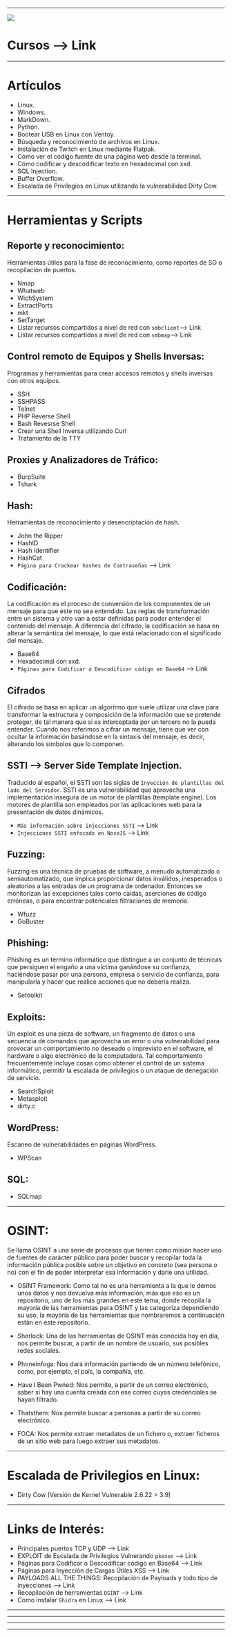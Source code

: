 
---

<a href="./Web/HTB.html" style="text-decoration:none"><img src="https://user-images.githubusercontent.com/103068924/186534363-a36084e5-2626-4b25-976c-ab2d232462f5.gif" align="middle"></a>

  
# Cursos --> <a href="./Web/Cursos.html" style="text-decoration:none">Link</a> 

---

# Artículos  

* <a href="./Web/Linux/Linux.html" style="text-decoration:none">Linux.</a>  
* <a href="./Web/Windows/Windows.html" style="text-decoration:none">Windows.</a>
* <a href="./Web/Cursos/MarkDown/MarkDown.html" style="text-decoration:none">MarkDown.</a>
* <a href="./Web/Cursos/python.html" style="text-decoration:none">Python.</a> 
* <a href="./Web/Linux/Programas_para_Linux/Ventoy.html" style="text-decoration:none">Bootear USB en Linux con Ventoy.</a>
* <a href="./Web/Articulos/BusquedaReporteArchivosLinux.html" style="text-decoration:none">Búsqueda y reconocimiento de archivos en Linux.</a>
* <a href="./Web/Linux/GnomeTwitch.html" style="text-decoration:none">Instalación de Twitch en Linux mediante Flatpak.</a>
* <a href="./Web/Articulos/codigoFuenteTerminal.html" style="text-decoration:none">Cómo ver el código fuente de una página web desde la terminal.</a>
* <a href="./Web/Herramientas_y_Scripts/xxd.html" style="text-decoration:none">Cómo codificar y descodificar texto en hexadecimal con xxd.</a>
* <a href="./Web/Articulos/SQLinjection.html" style="text-decoration:none">SQL Injection.</a> 
* <a href="./Web/Articulos/BufferOverflow.html" style="text-decoration:none">Buffer Overflow.</a>
* <a href="./Exploit/DirtyCow/DirtyCow.html" style="text-decoration:none">Escalada de Privilegios en Linux utilizando la vulnerabilidad Dirty Cow.</a>  
  
---    

# Herramientas y Scripts 

## Reporte y reconocimiento:
Herramientas útiles para la fase de reconocimiento, como reportes de SO o recopilación de puertos.

* <a href="../Web/Herramientas_y_Scripts/Nmap.html" style="text-decoration:none">Nmap</a>
* <a href="../Web/Herramientas_y_Scripts/whatweb.html" style="text-decoration:none">Whatweb</a> 
* <a href="./Web/Herramientas_y_Scripts/WichSystem.html" style="text-decoration:none">WichSystem</a>     
* <a href="./Web/Herramientas_y_Scripts/ExtractPorts.html" style="text-decoration:none">ExtractPorts</a>    
* <a href="./Web/Herramientas_y_Scripts/mkt.html" style="text-decoration:none">mkt</a>
* <a href="./Web/Linux/ZSH/Settarget.html" style="text-decoration:none">SetTarget</a>
* Listar recursos compartidos a nivel de red con `smbclient`-->  <a href="./Web/Articulos/smbClient.html" style="text-decoration:none">Link</a>
* Listar recursos compartidos a nivel de red con `smbmap`-->  <a href="./Web/Articulos/smbMap.html" style="text-decoration:none">Link</a>   

## Control remoto de Equipos y Shells Inversas:
Programas y herramientas para crear accesos remotos y shells inversas con otros equipos.

* <a href="./Web/Articulos/SSH.html" style="text-decoration:none">SSH</a>
* <a href="./Web/Herramientas_y_Scripts/sshpass.html" style="text-decoration:none">SSHPASS</a> 
* <a href="./Web/Articulos/Telnet.html" style="text-decoration:none">Telnet</a>  
* <a href="./Web/Herramientas_y_Scripts/php-reverse-shell.html" style="text-decoration:none">PHP Reverse Shell</a>
* <a href="./Web/Herramientas_y_Scripts/bash-reverse-shell.html" style="text-decoration:none">Bash Revesrse Shell</a>
* <a href="./Web/Articulos/reverseShellCurl.html" style="text-decoration:none">Crear una Shell Inversa utilizando Curl</a>
* <a href="./Web/Articulos/tratamientoTTY.html" style="text-decoration:none">Tratamiento de la TTY</a>

## Proxies y Analizadores de Tráfico:

* <a href="./Web/Herramientas_y_Scripts/burpsuite.html" style="text-decoration:none">BurpSuite</a>
* <a href="./Web/Herramientas_y_Scripts/tshark.html" style="text-decoration:none">Tshark</a> 
 

## Hash:
Herramientas de reconocimiento y desencriptación de hash.

* <a href="./Web/Herramientas_y_Scripts/john_the_ripper.html" style="text-decoration:none">John the Ripper</a>
* <a href="./Web/Herramientas_y_Scripts/HashId.html" style="text-decoration:none">HashID</a>  
* <a href="./Web/Herramientas_y_Scripts/Hash-Identifier.html" style="text-decoration:none">Hash Identifier</a>
* <a href="./Web/Herramientas_y_Scripts/HashCat.html" style="text-decoration:none">HashCat</a>
* `Página para Crackear hashes de Contraseñas` -->  <a href="https://crackstation.net/" style="text-decoration:none">Link</a>

## Codificación:
La codificación es el proceso de conversión de los componentes de un mensaje para que este no sea entendido. Las reglas de transformación entre un sistema y otro
van a estar definidas para poder entender el contenido del mensaje. A diferencia del cifrado, la codificación se basa en alterar la semántica del mensaje, lo
que está relacionado con el significado del mensaje.

* <a href="./Web/Articulos/base64.html" style="text-decoration:none">Base64</a>
* <a href="./Web/Herramientas_y_Scripts/xxd.html" style="text-decoration:none">Hexadecimal con xxd.</a>
* `Páginas para Codificar o Descodificar código en Base64` --> <a href="https://www.base64decode.org/" style="text-decoration:none"> Link </a>

## Cifrados
El cifrado se basa en aplicar un algoritmo que suele utilizar una clave para transformar la estructura y composición de la información que se pretende proteger, de tal 
manera que si es interceptada por un tercero no la pueda entender. Cuando nos referimos a cifrar un mensaje, tiene que ver con ocultar la información basándose en la
sintaxis del mensaje, es decir, alterando los símbolos que lo componen.

## SSTI --> Server Side Template Injection.
Traducido al español, el SSTI son las siglas de `Inyección de plantillas del lado del Servidor`. SSTI es una vulnerabilidad que aprovecha una implementación 
insegura de un motor de plantillas (template engine). Los motores de plantilla son empleados por las aplicaciones web para la presentación de datos dinámicos.

* `Más información sobre injecciones SSTI` --> <a href="https://book.hacktricks.xyz/pentesting-web/ssti-server-side-template-injection" style="text-decoration:none">Link</a>
* `Injecciones SSTI enfocado en NoseJS` -->  <a href="http://disse.cting.org/2016/08/02/2016-08-02-sandbox-break-out-nunjucks-template-engine" style="text-decoration:none">Link</a>

## Fuzzing:
Fuzzing es una técnica de pruebas de software, a menudo automatizado o semiautomatizado, que implica proporcionar datos inválidos, inesperados o
aleatorios a las entradas de un programa de ordenador. Entonces se monitorizan las excepciones tales como caídas, aserciones de código erróneas, o
para encontrar potenciales filtraciones de memoria.

* <a href="./Web/Herramientas_y_Scripts/Wfuzz.html" style="text-decoration:none">Wfuzz</a>
* <a href="./Web/Herramientas_y_Scripts/goBuster.html" style="text-decoration:none">GoBuster</a>

## Phishing:
Phishing es un término informático que distingue a un conjunto de técnicas que persiguen el engaño a una víctima ganándose su confianza, haciéndose
pasar por una persona, empresa o servicio de confianza, para manipularla y hacer que realice acciones que no debería realiza.

* <a href="./Web/Herramientas_y_Scripts/Setoolkit.html" style="text-decoration:none">Setoolkit</a> 
 
## Exploits:

Un exploit es una pieza de software, un fragmento de datos o una secuencia de comandos que aprovecha un error o una vulnerabilidad para provocar
un comportamiento no deseado o imprevisto en el software, el hardware o algo electrónico de la computadora. Tal comportamiento frecuentemente
incluye cosas como obtener el control de un sistema informático, permitir la escalada de privilegios o un ataque de denegación de servicio.

* <a href="./Web/Herramientas_y_Scripts/searchSploit.html" style="text-decoration:none">SearchSploit</a>  
* <a href="./Web/Herramientas_y_Scripts/Metasploit.html" style="text-decoration:none">Metasploit</a>
* <a href="https://github.com/F1r0x/f1r0x.github.io/blob/main/Exploits/DirtyCow/dirty.c" style="text-decoration:none">dirty.c</a> 

## WordPress:
Escaneo de vulnerabilidades en páginas WordPress.

* <a href="./Web/Herramientas_y_Scripts/WPScan.html" style="text-decoration:none">WPScan</a> 

## SQL: 

* <a href="./Web/Herramientas_y_Scripts/SQLmap.html" style="text-decoration:none">SQLmap</a>

---

# OSINT:

Se llama OSINT a una serie de procesos que tienen como misión hacer uso de fuentes de carácter público para poder buscar y recopilar toda la información
pública posible sobre un objetivo en concreto (sea persona o no) con el fin de poder interpretar esa información y darle una utilidad. 

* <a href="https://osintframework.com/" style="text-decoration:none">OSINT Framework:</a> Como tal no es una herramienta a la que le demos unos datos y nos devuelva más información, más que eso es un repositorio, uno de los más grandes en este tema, donde recopila la mayoría de las herramientas para OSINT y las categoriza dependiendo su uso, la mayoría de las herramientas que nombraremos a continuación están en este repositorio.  

*  <a href="https://github.com/sherlock-project/sherlock" style="text-decoration:none">Sherlock:</a> Una de las herramientas de OSINT más conocida hoy en día, nos permite buscar, a partir de un nombre de usuario, sus posibles redes sociales.  

*  <a href="https://github.com/sundowndev/phoneinfoga" style="text-decoration:none"> Phoneinfoga:</a> Nos dará información partiendo de un número telefónico, como, por ejemplo, el país, la compañía, etc.

* <a href="https://haveibeenpwned.com/" style="text-decoration:none">Have I Been Pwned:</a> Nos permite, a partir de un correo electrónico, saber si hay una cuenta creada con ese correo cuyas credenciales se hayan filtrado.  

* <a href="https://thatsthem.com/" style="text-decoration:none">Thatsthem:</a> Nos permite buscar a personas a partir de su correo electrónico.  

* <a href="https://github.com/ElevenPaths/FOCA" style="text-decoration:none">FOCA:</a> Nos permite extraer metadatos de un fichero o, extraer ficheros de un sitio web para luego extraer sus metadatos.


---

# Escalada de Privilegios en Linux:

* <a href="./Exploits/DirtyCow/DirtyCow.html" style="text-decoration:none">Dirty Cow (Versión de Kernel Vulnerable 2.6.22 > 3.9)</a>

---

# Links de Interés: 

* Principales puertos TCP y UDP -->  <a href="https://www.redeszone.net/tutoriales/configuracion-puertos/puertos-tcp-udp/" style="text-decoration:none">Link</a>
* EXPLOIT de Escalada de Privilegios Vulnerando `pkexec` --> <a href="https://github.com/berdav/CVE-2021-4034" style="text-decoration:none">Link</a>  
* Páginas para Codificar o Descodificar código en Base64 --> <a href="https://www.base64decode.org/" style="text-decoration:none"> Link </a>     
* Páginas para Inyección de Cargas Útiles XSS --> <a href="https://webhook.site" style="text-decoration:none"> Link </a>
* PAYLOADS ALL THE THINGS: Recopilación de Payloads y todo tipo de inyecciones --> <a href="https://github.com/swisskyrepo/PayloadsAllTheThings" style="text-decoration:none"> Link </a>
* Recopilación de herramientas `OSINT` --> <a href="https://openwebinars.net/blog/osint-que-es-tecnicas-y-herramientas/" style="text-decoration:none"> Link </a>
* Como instalar `Ghidra` en Linux --> <a href="https://www.youtube.com/watch?v=cW3L43nTvNQ" style="text-decoration:none"> Link </a>


---
---
  
    
<html lang="en">
<head>
  
</head>
<body>

<script src="https://utteranc.es/client.js"
    repo="F1r0x/gestion-comentarios"
    issue-term="pathname"
    theme="github-light"
    crossorigin="anonymous"
    async>
</script>
          
    
  </body>
</html>
  
  
---
---
